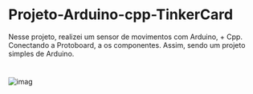 # Projeto-Arduino-cpp-TinkerCard
 
  Nesse projeto, realizei um sensor de movimentos com Arduino, + Cpp. Conectando a Protoboard, a os componentes. Assim, sendo um projeto simples de Arduino.

#
  
![imag](https://github.com/user-attachments/assets/a318b6ee-bb10-40b8-add4-95fb8471fec1)
